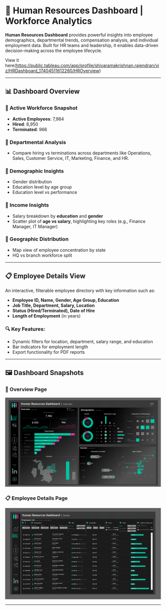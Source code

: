# 👥 Human Resources Dashboard | Workforce Analytics

**Human Resources Dashboard** provides powerful insights into employee demographics, departmental trends, compensation analysis, and individual employment data. Built for HR teams and leadership, it enables data-driven decision-making across the employee lifecycle.

View it here(https://public.tableau.com/app/profile/shivaramakrishnan.rajendran/viz/HRDashboard_17404511612260/HROverview)


---

## 📊 Dashboard Overview

### 🔹 Active Workforce Snapshot
- **Active Employees**: 7,984  
- **Hired**: 8,950  
- **Terminated**: 966  

### 🔹 Departmental Analysis
- Compare hiring vs terminations across departments like Operations, Sales, Customer Service, IT, Marketing, Finance, and HR.

### 🔹 Demographic Insights
- Gender distribution  
- Education level by age group  
- Education level vs performance  

### 🔹 Income Insights
- Salary breakdown by **education** and **gender**  
- Scatter plot of **age vs salary**, highlighting key roles (e.g., Finance Manager, IT Manager)

### 🔹 Geographic Distribution
- Map view of employee concentration by state  
- HQ vs branch workforce split

---

## 📋 Employee Details View

An interactive, filterable employee directory with key information such as:

- **Employee ID, Name, Gender, Age Group, Education**
- **Job Title, Department, Salary, Location**
- **Status (Hired/Terminated), Date of Hire**
- **Length of Employment** (in years)

### 🔍 Key Features:
- Dynamic filters for location, department, salary range, and education
- Bar indicators for employment length
- Export functionality for PDF reports

---

## 🖼️ Dashboard Snapshots

### 🔎 Overview Page  
![HR Dashboard Overview](HR_dashboard_overview.png)

### 📋 Employee Details Page  
![HR Dashboard Details](HR_dashboard_details.png)

---

